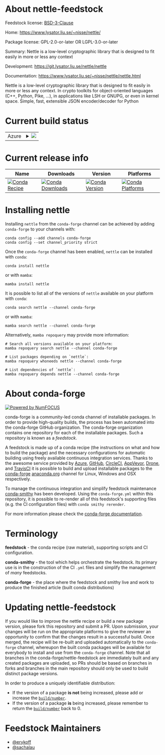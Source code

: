 About nettle-feedstock
======================

Feedstock license: [BSD-3-Clause](https://github.com/conda-forge/nettle-feedstock/blob/main/LICENSE.txt)

Home: https://www.lysator.liu.se/~nisse/nettle/

Package license: GPL-2.0-or-later OR LGPL-3.0-or-later

Summary: Nettle is a low-level cryptographic library that is designed to fit easily in more or less any context

Development: https://git.lysator.liu.se/nettle/nettle

Documentation: https://www.lysator.liu.se/~nisse/nettle/nettle.html

Nettle is a low-level cryptographic library that is designed to fit easily in more or less any context.
In crypto toolkits for object-oriented languages (C++, Python, Pike, ...), in applications like LSH or GNUPG, or even in kernel space.
Simple, fast, extensible JSON encoder/decoder for Python

Current build status
====================


<table>
    
  <tr>
    <td>Azure</td>
    <td>
      <details>
        <summary>
          <a href="https://dev.azure.com/conda-forge/feedstock-builds/_build/latest?definitionId=678&branchName=main">
            <img src="https://dev.azure.com/conda-forge/feedstock-builds/_apis/build/status/nettle-feedstock?branchName=main">
          </a>
        </summary>
        <table>
          <thead><tr><th>Variant</th><th>Status</th></tr></thead>
          <tbody><tr>
              <td>linux_64</td>
              <td>
                <a href="https://dev.azure.com/conda-forge/feedstock-builds/_build/latest?definitionId=678&branchName=main">
                  <img src="https://dev.azure.com/conda-forge/feedstock-builds/_apis/build/status/nettle-feedstock?branchName=main&jobName=linux&configuration=linux%20linux_64_" alt="variant">
                </a>
              </td>
            </tr><tr>
              <td>linux_aarch64</td>
              <td>
                <a href="https://dev.azure.com/conda-forge/feedstock-builds/_build/latest?definitionId=678&branchName=main">
                  <img src="https://dev.azure.com/conda-forge/feedstock-builds/_apis/build/status/nettle-feedstock?branchName=main&jobName=linux&configuration=linux%20linux_aarch64_" alt="variant">
                </a>
              </td>
            </tr><tr>
              <td>linux_ppc64le</td>
              <td>
                <a href="https://dev.azure.com/conda-forge/feedstock-builds/_build/latest?definitionId=678&branchName=main">
                  <img src="https://dev.azure.com/conda-forge/feedstock-builds/_apis/build/status/nettle-feedstock?branchName=main&jobName=linux&configuration=linux%20linux_ppc64le_" alt="variant">
                </a>
              </td>
            </tr><tr>
              <td>osx_64</td>
              <td>
                <a href="https://dev.azure.com/conda-forge/feedstock-builds/_build/latest?definitionId=678&branchName=main">
                  <img src="https://dev.azure.com/conda-forge/feedstock-builds/_apis/build/status/nettle-feedstock?branchName=main&jobName=osx&configuration=osx%20osx_64_" alt="variant">
                </a>
              </td>
            </tr><tr>
              <td>osx_arm64</td>
              <td>
                <a href="https://dev.azure.com/conda-forge/feedstock-builds/_build/latest?definitionId=678&branchName=main">
                  <img src="https://dev.azure.com/conda-forge/feedstock-builds/_apis/build/status/nettle-feedstock?branchName=main&jobName=osx&configuration=osx%20osx_arm64_" alt="variant">
                </a>
              </td>
            </tr>
          </tbody>
        </table>
      </details>
    </td>
  </tr>
</table>

Current release info
====================

| Name | Downloads | Version | Platforms |
| --- | --- | --- | --- |
| [![Conda Recipe](https://img.shields.io/badge/recipe-nettle-green.svg)](https://anaconda.org/conda-forge/nettle) | [![Conda Downloads](https://img.shields.io/conda/dn/conda-forge/nettle.svg)](https://anaconda.org/conda-forge/nettle) | [![Conda Version](https://img.shields.io/conda/vn/conda-forge/nettle.svg)](https://anaconda.org/conda-forge/nettle) | [![Conda Platforms](https://img.shields.io/conda/pn/conda-forge/nettle.svg)](https://anaconda.org/conda-forge/nettle) |

Installing nettle
=================

Installing `nettle` from the `conda-forge` channel can be achieved by adding `conda-forge` to your channels with:

```
conda config --add channels conda-forge
conda config --set channel_priority strict
```

Once the `conda-forge` channel has been enabled, `nettle` can be installed with `conda`:

```
conda install nettle
```

or with `mamba`:

```
mamba install nettle
```

It is possible to list all of the versions of `nettle` available on your platform with `conda`:

```
conda search nettle --channel conda-forge
```

or with `mamba`:

```
mamba search nettle --channel conda-forge
```

Alternatively, `mamba repoquery` may provide more information:

```
# Search all versions available on your platform:
mamba repoquery search nettle --channel conda-forge

# List packages depending on `nettle`:
mamba repoquery whoneeds nettle --channel conda-forge

# List dependencies of `nettle`:
mamba repoquery depends nettle --channel conda-forge
```


About conda-forge
=================

[![Powered by
NumFOCUS](https://img.shields.io/badge/powered%20by-NumFOCUS-orange.svg?style=flat&colorA=E1523D&colorB=007D8A)](https://numfocus.org)

conda-forge is a community-led conda channel of installable packages.
In order to provide high-quality builds, the process has been automated into the
conda-forge GitHub organization. The conda-forge organization contains one repository
for each of the installable packages. Such a repository is known as a *feedstock*.

A feedstock is made up of a conda recipe (the instructions on what and how to build
the package) and the necessary configurations for automatic building using freely
available continuous integration services. Thanks to the awesome service provided by
[Azure](https://azure.microsoft.com/en-us/services/devops/), [GitHub](https://github.com/),
[CircleCI](https://circleci.com/), [AppVeyor](https://www.appveyor.com/),
[Drone](https://cloud.drone.io/welcome), and [TravisCI](https://travis-ci.com/)
it is possible to build and upload installable packages to the
[conda-forge](https://anaconda.org/conda-forge) [anaconda.org](https://anaconda.org/)
channel for Linux, Windows and OSX respectively.

To manage the continuous integration and simplify feedstock maintenance
[conda-smithy](https://github.com/conda-forge/conda-smithy) has been developed.
Using the ``conda-forge.yml`` within this repository, it is possible to re-render all of
this feedstock's supporting files (e.g. the CI configuration files) with ``conda smithy rerender``.

For more information please check the [conda-forge documentation](https://conda-forge.org/docs/).

Terminology
===========

**feedstock** - the conda recipe (raw material), supporting scripts and CI configuration.

**conda-smithy** - the tool which helps orchestrate the feedstock.
                   Its primary use is in the construction of the CI ``.yml`` files
                   and simplify the management of *many* feedstocks.

**conda-forge** - the place where the feedstock and smithy live and work to
                  produce the finished article (built conda distributions)


Updating nettle-feedstock
=========================

If you would like to improve the nettle recipe or build a new
package version, please fork this repository and submit a PR. Upon submission,
your changes will be run on the appropriate platforms to give the reviewer an
opportunity to confirm that the changes result in a successful build. Once
merged, the recipe will be re-built and uploaded automatically to the
`conda-forge` channel, whereupon the built conda packages will be available for
everybody to install and use from the `conda-forge` channel.
Note that all branches in the conda-forge/nettle-feedstock are
immediately built and any created packages are uploaded, so PRs should be based
on branches in forks and branches in the main repository should only be used to
build distinct package versions.

In order to produce a uniquely identifiable distribution:
 * If the version of a package **is not** being increased, please add or increase
   the [``build/number``](https://docs.conda.io/projects/conda-build/en/latest/resources/define-metadata.html#build-number-and-string).
 * If the version of a package **is** being increased, please remember to return
   the [``build/number``](https://docs.conda.io/projects/conda-build/en/latest/resources/define-metadata.html#build-number-and-string)
   back to 0.

Feedstock Maintainers
=====================

* [@erykoff](https://github.com/erykoff/)
* [@sachalau](https://github.com/sachalau/)

